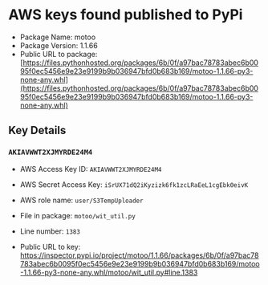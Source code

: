 # AWS keys found published to PyPi

* Package Name: motoo
* Package Version: 1.1.66
* Public URL to package: [https://files.pythonhosted.org/packages/6b/0f/a97bac78783abec6b0095f0ec5456e9e23e9199b9b036947bfd0b683b169/motoo-1.1.66-py3-none-any.whl](https://files.pythonhosted.org/packages/6b/0f/a97bac78783abec6b0095f0ec5456e9e23e9199b9b036947bfd0b683b169/motoo-1.1.66-py3-none-any.whl)

## Key Details

### `AKIAVWWT2XJMYRDE24M4`

* AWS Access Key ID: `AKIAVWWT2XJMYRDE24M4`
* AWS Secret Access Key: `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` 
* AWS role name: `user/S3TempUploader`
* File in package: `motoo/wit_util.py`
* Line number: `1383`

* Public URL to key: https://inspector.pypi.io/project/motoo/1.1.66/packages/6b/0f/a97bac78783abec6b0095f0ec5456e9e23e9199b9b036947bfd0b683b169/motoo-1.1.66-py3-none-any.whl/motoo/wit_util.py#line.1383


